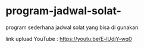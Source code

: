 # program-jadwal-solat-
program sederhana jadwal solat yang bisa di gunakan

link upluad YouTube : https://youtu.be/E-lUdjY-wq0 
